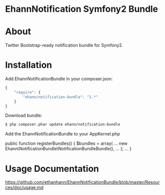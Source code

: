 EhannNotification Symfony2 Bundle
=

About
==
Twitter Bootstrap-ready notification bundle for Symfony2.

Installation
==

Add EhannNotificationBundle in your composer.json:

```js
{
    "require": {
        "ehann/notification-bundle": "1.*"
    }
}
```

Download bundle:

``` bash
$ php composer.phar update ehann/notification-bundle
```

Add the EhannNotificationBundle to your AppKernel.php

public function registerBundles()
{
    $bundles = array(
        ...
        new Ehann\NotificationBundle\NotificationBundleBundle(),
        ...
    );
    ...
}


Usage Documentation
==
https://github.com/ethanhann/EhannNotificationBundle/blob/master/Resources/doc/usage.md
